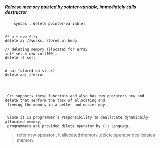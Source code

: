 ##### Release memory pointed by pointer-variable, immediately calls destructor

        syntax : delete pointer-variable;  


    A* a = new A();
    delete a; //works, stored on heap
    
    // deleting memory allocated for array
    int* set = new int[100];     
    delete [] set;  
    
    
    A aa; (stored on stack)
    delete aa; //error    
    
    
    
    
     C++ supports these functions and also has two operators new and delete that perform the task of allocating and 
     freeing the memory in a better and easier way.
     
     
     Since it is programmer’s responsibility to deallocate dynamically allocated memory, 
     programmers are provided delete operator by C++ language.
     
> refer new operator , it allocated memory ,delete operator deallocates memory.
